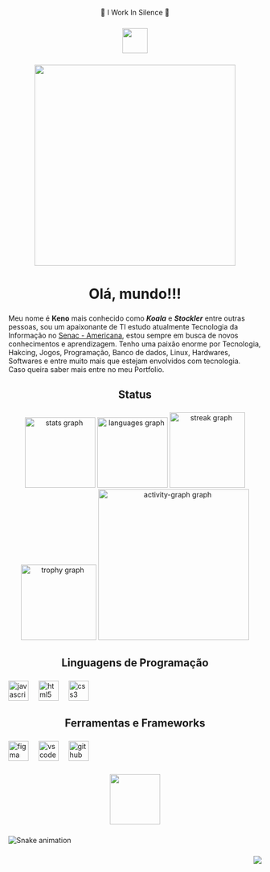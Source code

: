 <p align="center">👑 I Work In Silence 👑</p>

###

<div align="center">
  <img height="50" src="https://user-images.githubusercontent.com/74038190/213005755-4d622685-6677-40cb-81ad-f10b4cc6f177.png"  />
</div>

###

<div align="center">
  <img height="400" src="https://camo.githubusercontent.com/803e347031cda828121b89cff32a385117345fb0349faff2f099fa84b6e4dc35/68747470733a2f2f63646e612e61727473746174696f6e2e636f6d2f702f6173736574732f696d616765732f696d616765732f3032382f3130322f3035382f6f726967696e616c2f706978656c2d6a6566662d6d61747269782d732e6769663f31353933343837323633"  />
</div>

###

<h1 align="center">Olá, mundo!!!</h1>

###

<p align="left">Meu nome é <b>Keno</b> mais conhecido como <b><i>Koala</i></b> e <b><i>Stockler</i></b> entre outras pessoas, sou um apaixonante de TI estudo atualmente Tecnologia da Informação no <a href="https://www.sp.senac.br/senac-americana">Senac - Americana</a>, estou sempre em busca de novos conhecimentos e aprendizagem. Tenho uma paixão enorme por Tecnologia, Hakcing, Jogos, Programação, Banco de dados, Linux, Hardwares, Softwares e entre muito mais que estejam envolvidos com tecnologia.<br>Caso queira saber mais entre no meu Portfolio.</p>

###

<h2 align="center">Status</h2>

###

<div align="center">
  <img src="https://github-readme-stats.vercel.app/api?username=KoalaKeno&hide_title=false&hide_rank=false&show_icons=true&include_all_commits=true&count_private=true&disable_animations=false&theme=highcontrast&locale=pt-br&hide_border=false&order=1" height="140" alt="stats graph"  />
  <img src="https://github-readme-stats.vercel.app/api/top-langs?username=KoalaKeno&locale=pt-br&hide_title=false&layout=compact&card_width=320&langs_count=5&theme=highcontrast&hide_border=false&order=2" height="140" alt="languages graph"  />
  <img src="https://streak-stats.demolab.com?user=KoalaKeno&locale=pt-br&mode=daily&theme=highcontrast&hide_border=false&border_radius=5&order=3" height="150" alt="streak graph"  />
  <img src="https://github-profile-trophy.vercel.app?username=KoalaKeno&theme=onestar&column=-1&row=1&margin-w=8&margin-h=8&no-bg=false&no-frame=false&order=4" height="150" alt="trophy graph"  />
  <img src="https://github-readme-activity-graph.vercel.app/graph?username=KoalaKeno&radius=16&theme=high-contrast&area=true&order=5" height="300" alt="activity-graph graph"  />
</div>

###

<h2 align="center">Linguagens de Programação</h2>

###

<div align="left">
  <img src="https://cdn.jsdelivr.net/gh/devicons/devicon/icons/javascript/javascript-plain.svg" height="40" alt="javascript logo"  />
  <img width="12" />
  <img src="https://cdn.jsdelivr.net/gh/devicons/devicon/icons/html5/html5-plain-wordmark.svg" height="40" alt="html5 logo"  />
  <img width="12" />
  <img src="https://cdn.jsdelivr.net/gh/devicons/devicon/icons/css3/css3-plain-wordmark.svg" height="40" alt="css3 logo"  />
</div>

###

<h2 align="center">Ferramentas e Frameworks</h2>

###

<div align="left">
  <img src="https://cdn.jsdelivr.net/gh/devicons/devicon/icons/figma/figma-original.svg" height="40" alt="figma logo"  />
  <img width="12" />
  <img src="https://cdn.jsdelivr.net/gh/devicons/devicon/icons/vscode/vscode-original.svg" height="40" alt="vscode logo"  />
  <img width="12" />
  <img src="https://skillicons.dev/icons?i=github" height="40" alt="github logo"  />
</div>

###

<div align="center">
  <img height="100" src="https://user-images.githubusercontent.com/74038190/229223156-0cbdaba9-3128-4d8e-8719-b6b4cf741b67.gif"  />
</div>

###

<img src="https://raw.githubusercontent.com/KoalaKeno/KoalaKeno/output/snake.svg" alt="Snake animation" />

###

<div align="right">
  <img src="https://visitor-badge.laobi.icu/badge?page_id=KoalaKeno.KoalaKeno&left_color=gray&right_color=lightgray&left_text=Profile%20Views"  />
</div>

###

<div align="left">
</div>

###

